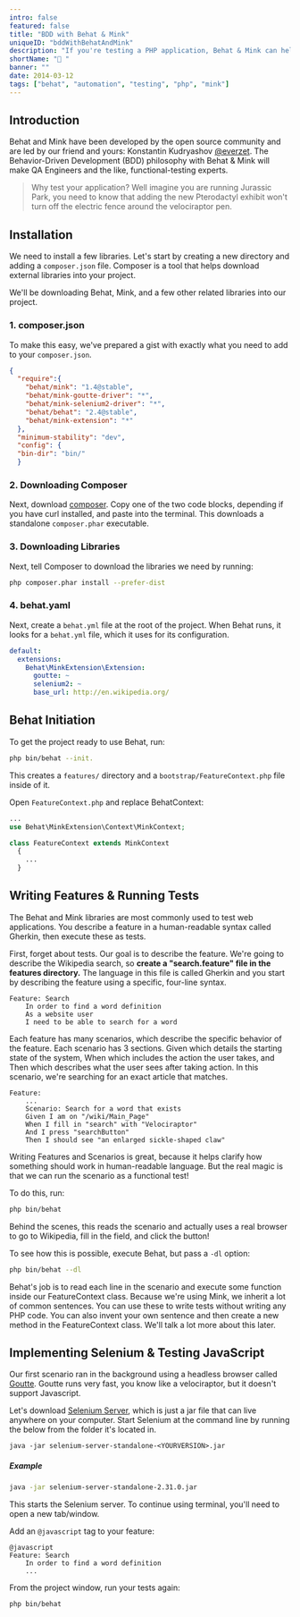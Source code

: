 ```yaml
---
intro: false
featured: false
title: "BDD with Behat & Mink"
uniqueID: "bddWithBehatAndMink"
description: "If you're testing a PHP application, Behat & Mink can help you automate regression and compatibility tests. Execute them in the cloud. Script in a business-readable language."
shortName: "🎲 "
banner: ""
date: 2014-03-12
tags: ["behat", "automation", "testing", "php", "mink"]
---
```


## Introduction

Behat and Mink have been developed by the open source community and are led by our friend and yours: Konstantin Kudryashov [@everzet](http://twitter.com/everzet). The Behavior-Driven Development (BDD) philosophy with Behat & Mink will make QA Engineers and the like, functional-testing experts.

> Why test your application? Well imagine you are running Jurassic Park, you need to know that adding the new Pterodactyl exhibit won't turn off the electric fence around the velociraptor pen.

## Installation

We need to install a few libraries. Let's start by creating a new directory and adding a `composer.json` file. Composer is a tool that helps download external libraries into your project.

We'll be downloading Behat, Mink, and a few other related libraries into our project.

### 1. composer.json

To make this easy, we've prepared a gist with exactly what you need to add to your `composer.json`.

```json
{
  "require":{
    "behat/mink": "1.4@stable",
    "behat/mink-goutte-driver": "*",
    "behat/mink-selenium2-driver": "*",
    "behat/behat": "2.4@stable",
    "behat/mink-extension": "*"
  },
  "minimum-stability": "dev",
  "config": {
  "bin-dir": "bin/"
  }
```

### 2. Downloading Composer

Next, download [composer](https://getcomposer.org/download/). Copy one of the two code blocks, depending if you have curl installed, and paste into the terminal. This downloads a standalone `composer.phar` executable.

### 3. Downloading Libraries

Next, tell Composer to download the libraries we need by running:

```bash
php composer.phar install --prefer-dist
```

### 4. behat.yaml

Next, create a `behat.yml` file at the root of the project. When Behat runs, it looks for a `behat.yml` file, which it uses for its configuration.

```yaml
default:
  extensions:
    Behat\MinkExtension\Extension:
      goutte: ~
      selenium2: ~
      base_url: http://en.wikipedia.org/
```

## Behat Initiation

To get the project ready to use Behat, run:

```bash
php bin/behat --init.
```

This creates a `features/` directory and a `bootstrap/FeatureContext.php` file inside of it.

Open `FeatureContext.php` and replace BehatContext:

```php
...
use Behat\MinkExtension\Context\MinkContext;

class FeatureContext extends MinkContext
  {
    ...
  }
```

## Writing Features & Running Tests

The Behat and Mink libraries are most commonly used to test web applications. You describe a feature in a human-readable syntax called Gherkin, then execute these as tests.

First, forget about tests. Our goal is to describe the feature. We're going to describe the Wikipedia search, so **create a "search.feature" file in the features directory.** The language in this file is called Gherkin and you start by describing the feature using a specific, four-line syntax.

```gherkin
Feature: Search
	In order to find a word definition
	As a website user
	I need to be able to search for a word
```

Each feature has many scenarios, which describe the specific behavior of the feature. Each scenario has 3 sections. Given which details the starting state of the system, When which includes the action the user takes, and Then which describes what the user sees after taking action. In this scenario, we're searching for an exact article that matches.

```gherkin
Feature:
	...
	Scenario: Search for a word that exists
	Given I am on "/wiki/Main_Page"
	When I fill in "search" with "Velociraptor"
	And I press "searchButton"
	Then I should see "an enlarged sickle-shaped claw"
```

Writing Features and Scenarios is great, because it helps clarify how something should work in human-readable language. But the real magic is that we can run the scenario as a functional test!

To do this, run:

```bash
php bin/behat
```

Behind the scenes, this reads the scenario and actually uses a real browser to go to Wikipedia, fill in the field, and click the button!


To see how this is possible, execute Behat, but pass a `-dl` option:

```bash
php bin/behat --dl
```

Behat's job is to read each line in the scenario and execute some function inside our FeatureContext class. Because we're using Mink, we inherit a lot of common sentences. You can use these to write tests without writing any PHP code. You can also invent your own sentence and then create a new method in the FeatureContext class. We'll talk a lot more about this later.

## Implementing Selenium & Testing JavaScript

Our first scenario ran in the background using a headless browser called [Goutte](https://github.com/fabpot/Goutte). Goutte runs very fast, you know like a velociraptor, but it doesn't support Javascript.

Let's download [Selenium Server](http://docs.seleniumhq.org/download/), which is just a jar file that can live anywhere on your computer. Start Selenium at the command line by running the below from the folder it's located in.

```gherkin
java -jar selenium-server-standalone-<YOURVERSION>.jar
```

##### Example

```bash
java -jar selenium-server-standalone-2.31.0.jar
```

This starts the Selenium server. To continue using terminal, you'll need to open a new tab/window.

Add an `@javascript` tag to your feature:

```gherkin
@javascript
Feature: Search
	In order to find a word definition
	...
```

From the project window, run your tests again:

```bash
php bin/behat
```
